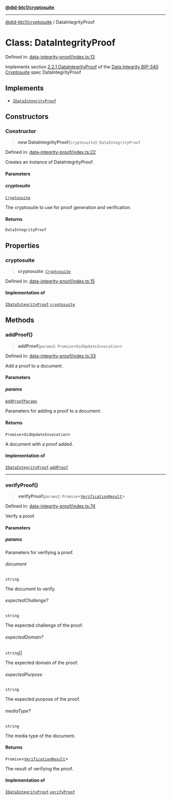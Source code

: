 [**@did-btc1/cryptosuite**](../README.md)

***

[@did-btc1/cryptosuite](../globals.md) / DataIntegrityProof

# Class: DataIntegrityProof

Defined in: [data-integrity-proof/index.ts:13](https://github.com/dcdpr/did-btc1-js/blob/4ab6f9915d95beed9bc633644c9db1539395f512/packages/cryptosuite/src/data-integrity-proof/index.ts#L13)

Implements section
[2.2.1 DataIntegrityProof](https://dcdpr.github.io/data-integrity-schnorr-secp256k1/#dataintegrityproof)
of the [Data Integrity BIP-340 Cryptosuite](https://dcdpr.github.io/data-integrity-schnorr-secp256k1) spec
 DataIntegrityProof

## Implements

- [`IDataIntegrityProof`](../interfaces/IDataIntegrityProof.md)

## Constructors

### Constructor

> **new DataIntegrityProof**(`cryptosuite`): `DataIntegrityProof`

Defined in: [data-integrity-proof/index.ts:22](https://github.com/dcdpr/did-btc1-js/blob/4ab6f9915d95beed9bc633644c9db1539395f512/packages/cryptosuite/src/data-integrity-proof/index.ts#L22)

Creates an instance of DataIntegrityProof.

#### Parameters

##### cryptosuite

[`Cryptosuite`](Cryptosuite.md)

The cryptosuite to use for proof generation and verification.

#### Returns

`DataIntegrityProof`

## Properties

### cryptosuite

> **cryptosuite**: [`Cryptosuite`](Cryptosuite.md)

Defined in: [data-integrity-proof/index.ts:15](https://github.com/dcdpr/did-btc1-js/blob/4ab6f9915d95beed9bc633644c9db1539395f512/packages/cryptosuite/src/data-integrity-proof/index.ts#L15)

#### Implementation of

[`IDataIntegrityProof`](../interfaces/IDataIntegrityProof.md).[`cryptosuite`](../interfaces/IDataIntegrityProof.md#cryptosuite)

## Methods

### addProof()

> **addProof**(`params`): `Promise`\<`DidUpdateInvocation`\>

Defined in: [data-integrity-proof/index.ts:33](https://github.com/dcdpr/did-btc1-js/blob/4ab6f9915d95beed9bc633644c9db1539395f512/packages/cryptosuite/src/data-integrity-proof/index.ts#L33)

Add a proof to a document.

#### Parameters

##### params

[`AddProofParams`](../type-aliases/AddProofParams.md)

Parameters for adding a proof to a document.

#### Returns

`Promise`\<`DidUpdateInvocation`\>

A document with a proof added.

#### Implementation of

[`IDataIntegrityProof`](../interfaces/IDataIntegrityProof.md).[`addProof`](../interfaces/IDataIntegrityProof.md#addproof)

***

### verifyProof()

> **verifyProof**(`params`): `Promise`\<[`VerificationResult`](../interfaces/VerificationResult.md)\>

Defined in: [data-integrity-proof/index.ts:74](https://github.com/dcdpr/did-btc1-js/blob/4ab6f9915d95beed9bc633644c9db1539395f512/packages/cryptosuite/src/data-integrity-proof/index.ts#L74)

Verify a proof.

#### Parameters

##### params

Parameters for verifying a proof.

###### document

`string`

The document to verify.

###### expectedChallenge?

`string`

The expected challenge of the proof.

###### expectedDomain?

`string`[]

The expected domain of the proof.

###### expectedPurpose

`string`

The expected purpose of the proof.

###### mediaType?

`string`

The media type of the document.

#### Returns

`Promise`\<[`VerificationResult`](../interfaces/VerificationResult.md)\>

The result of verifying the proof.

#### Implementation of

[`IDataIntegrityProof`](../interfaces/IDataIntegrityProof.md).[`verifyProof`](../interfaces/IDataIntegrityProof.md#verifyproof)
